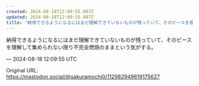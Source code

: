 ```yaml
---
created: 2024-08-18T12:09:55.897Z
updated: 2024-08-18T12:09:55.897Z
title: "納得できるようになるにはまだ理解できていないものが残っていて、そのピースを理解して集められない限り不完全燃焼のままという気がする。[...]"
---
```


<p>納得できるようになるにはまだ理解できていないものが残っていて、そのピースを理解して集められない限り不完全燃焼のままという気がする。</p>

&mdash; 2024-08-18 12:09:55 UTC

Original URL: https://mastodon.social/@sakuramochi0/112982949619175627
